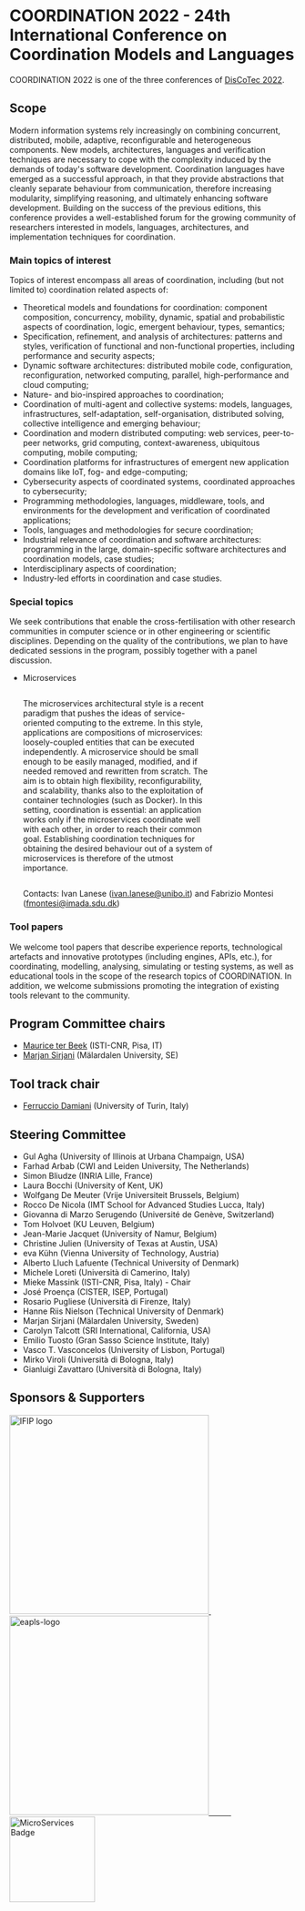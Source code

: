 <!-- [![](https://www.discotec.org/2021/discotec2021-banner.jpeg)](https://www.discotec.org/2021/) -->

# COORDINATION 2022 - 24th International Conference on Coordination Models and Languages

COORDINATION 2022 is one of the three conferences of [DisCoTec 2022](https://www.discotec.org/2022/).

<!-- 
## Keynote Speakers

* [Gilles Fedak](invited#gilles-fedak), iExec, FR
* [Mira Mezini](invited#mira-mezini), Technical University of Darmstadt, DE
* [Alexandra Silva](invited#alexandra-silva), University College London, UK 





## List of accepted papers



Below you will find the list of accepted papers grouped by submission category and orderes as they were submitted.



The programme is available [here](https://www.discotec.org/2021/programme).

**The proccedings are published by Springer, [LNCS 12717](https://www.springer.com/978-3-030-78141-5) ([online version](http://link.springer.com/openurl.asp?genre=issue&issn=0302-9743&volume=12717)).**

 

Below you will find the list of accepted papers ordered by and grouped as they will appear in the proceedings.


Tutorial

- *Modeling and analyzing resource-sensitive actors: A tutorial introduction* 
by Rudolf Schlatte, Einar Broch Johnsen, Eduard Kamburjan and Silvia Lizeth Tapia Tarifa

Communications: Types and Implemenations

- *Manifestly Phased Communication via Shared Session Types* by Chuta Sano, Stephanie Balzer and Frank Pfenning
- *Deconfined Global Types for Asynchronous Sessions* by Francesco Dagnino, Paola Giannini and Mariangiola Dezani-Ciancaglini
- *Relating Functional and Imperative Session Types* by Hannes Saffrich and Peter Thiemann
- *Safe Session-Based Asynchronous Coordination in Rust* by Zak Cutner and Nobuko Yoshida
- *A Session Subtyping Tool* by Lorenzo Bacchiani, Mario Bravetti, Julien Lange and Gianluigi Zavattaro
- *Towards Probabilistic Session-Type Monitoring* by Christian Bartolo Burlò, Adrian Francalanza, Alceste Scalas, Emilio Tuosto and Catia Trubiani
- *Java Typestate Checker* by João Mota, Marco Giunti and António Ravara
- *Asynchronous global types in co-logic programming* by Riccardo Bianchini and Francesco Dagnino

Large-Scale Decentalised Systems

- *Tuple-based coordination in large-scale situated systems* by Roberto Casadei, Mirko Viroli, Alessandro Ricci and Giorgio Audrito	
- *A theory of Automated Market Makers in DeFi* by Massimo Bartoletti, James Hsin-Yu Chiang and Alberto Lluch Lafuente
- *ReGraDa: Reactive Graph Data* by Leandro Galrinho, João Costa Seco, Søren Debois, Thomas Hildebrandt, Håkon Norman and Tijs Slaats

Modelling: Structures and Implementations

- *The Structure of Concurrent Process Histories* by Chad Nester
- *A Clean and Efficient Implementation of Choreography Synthesis for Behavioural Contracts* by Davide Basile and Maurice H. ter Beek
- *A Practical Tool-Chain for the Development of Coordination Scenarios: Graphical Modeler, DSL, Code Generators and Automaton-Based Simulator* by Eva Maria Kuehn	

Microservices

- *Microservice Dynamic Architecture-Level Deployment Orchestration* by Lorenzo Bacchiani, Mario Bravetti, Saverio Giallorenzo, Jacopo Mauro, Iacopo Talevi and Gianluigi Zavattaro
- *Jolie & LEMMA: Model-Driven Engineering and Programming Languages Meet on Microservices* by Saverio Giallorenzo, Fabrizio Montesi, Marco Peressotti, Florian Rademacher and Sabine Sachweh
- *ScaFi-Web: a Web-based Application for Field-based Coordination Programming* by Gianluca Aguzzi, Roberto Casadei, Niccolò Maltoni, Danilo Pianini and Mirko Viroli

-->


## Scope
Modern information systems rely increasingly on combining concurrent, distributed, mobile, adaptive, reconfigurable and heterogeneous components. New models, architectures, languages and verification techniques are necessary to cope with the complexity induced by the demands of today's software development. Coordination languages have emerged as a successful approach, in that they provide abstractions that cleanly separate behaviour from communication, therefore increasing modularity, simplifying reasoning, and ultimately enhancing software development. Building on the success of the previous editions, this conference provides a well-established forum for the growing community of researchers interested in models, languages, architectures, and implementation techniques for coordination.


### Main topics of interest

Topics of interest encompass all areas of coordination, including (but not limited to) coordination related aspects of:
* Theoretical models and foundations for coordination: component composition, concurrency, mobility, dynamic, spatial and probabilistic aspects of coordination, logic, emergent behaviour, types, semantics;
* Specification, refinement, and analysis of architectures: patterns and styles, verification of functional and non-functional properties, including performance and security aspects;
* Dynamic software architectures: distributed mobile code, configuration, reconfiguration, networked computing, parallel, high-performance and cloud computing;
* Nature- and bio-inspired approaches to coordination;
* Coordination of multi-agent and collective systems: models, languages, infrastructures, self-adaptation, self-organisation, distributed solving, collective intelligence and emerging behaviour;
* Coordination and modern distributed computing: web services, peer-to-peer networks, grid computing, context-awareness, ubiquitous computing, mobile computing;
* Coordination platforms for infrastructures of emergent new application domains like IoT, fog- and edge-computing;
* Cybersecurity aspects of coordinated systems, coordinated approaches to cybersecurity;
* Programming methodologies, languages, middleware, tools, and environments for the development and verification of coordinated applications;
* Tools, languages and methodologies for secure coordination;
* Industrial relevance of coordination and software architectures: programming in the large, domain-specific software architectures and coordination models, case studies;
* Interdisciplinary aspects of coordination;
* Industry-led efforts in coordination and case studies.

### Special topics

We seek contributions that enable the cross-fertilisation with other research communities in computer science or in other engineering or scientific disciplines.
Depending on the quality of the contributions, we plan to have dedicated sessions in the program, possibly together with a panel discussion.

<!--

<ul>

<li>
    <p>Configurable Systems in the DevOps Era</p>

    <p>Highly configurable software systems, such as software product lines, 
call for automatic mechanisms that allow to tame the complexity and variability. 
DevOps have pushed forward the importance of automating every step 
of the software development process, including the management of configurable systems. 
In this special topic, we welcome submissions addressing novel techniques and methodologies 
for the COORDINATION of automatic configuration tasks or for the COORDINATION 
of the various phases from development to deployment supporting the continuous 
release of software/products.

<br>

Moreover, given the relevance of the topic to industry and aligned with the main topics of COORDINATION, 
we encourage submissions of efforts carried out in collaboration with industry, 
including case studies.</p>

    <p>Contacts: 
Maurice ter Beek (<a href="mailto:maurice.terbeek@isti.cnr.it">maurice.terbeek@isti.cnr.it</a>) 
and Hugo Torres Vieira (<a href="mailto:hugo.torres.vieira@ubi.pt">hugo.torres.vieira@ubi.pt</a>)</p>
  </li>

  <li>

-->

<ul>

<li>

<!--

<p>Microservices (in collaboration with the Microservices Community)</p>

-->
 
<p>Microservices</p>
 
<p style="float: left; width: 70%">The microservices architectural style is a recent paradigm that pushes the ideas of service-oriented computing to the extreme. In this style, applications are compositions of microservices: loosely-coupled entities that can be executed independently. A microservice should be small enough to be easily managed, modified, and if needed removed and rewritten from scratch. The aim is to obtain high flexibility, reconfigurability, and scalability, thanks also to the exploitation of container technologies (such as Docker). In this setting, coordination is essential: an application works only if the microservices coordinate well with each other, in order to reach their common goal. Establishing coordination techniques for obtaining the desired behaviour out of a system of microservices is therefore of the utmost importance.</p>
&nbsp;

<!--
 
 <a style="float: right; width: 30%" href="https://microservices.community/e/discotec2020/">
  <img alt="MicroServices Badge" src="https://www.microservices.community/assets/images/badges/1-black.png">
</a>

-->

<div style="clear: both;"></div>

<p>Contacts: Ivan Lanese (<a href="mailto:ivan.lanese@unibo.it">ivan.lanese@unibo.it</a>)
and Fabrizio Montesi (<a href="mailto:fmontesi@imada.sdu.dk">fmontesi@imada.sdu.dk</a>)</p>

</li>
 
</ul>

<!--

    <div class="pb-3" style="float:left">
      <div class="container">
        <div class="row">
          <div class="col-3">
            <a href="https://microservices.community/e/discotec2020/">
            <img class="img-responsive align-middle" alt="Microservices Community Badge" src="https://www.microservices.community/assets/images/badges/1-black.png" width="500px">
            </a>
          </div>
            <div class="col-9">
            <div class="small border" style="padding: 5px;">
              <p><strong>Other events organised by the Microservices Community</strong></p>
              <p>
                <em>Upcoming Events</em>
              </p>
              <div>
                <ul id="microservices_community_events_upcoming">
                </ul>
              </div>
              <p></p>
              <p>
                <em>Past Events</em>
              </p>
              <div>
                <ul id="microservices_community_events_past">
                </ul>
              </div>
              <p></p>
            </div>
          </div>
        </div>
      </div>
    </div>
    <div style="clear: both;"></div>

    <p style="float: left; width: 70%">Contact: Ivan Lanese (<a href="mailto:ivan.lanese@unibo.it">ivan.lanese@unibo.it</a>) 
     and Larisa Safina (<a href="mailto:larisa.safina@inria.fr">larisa.safina@inria.fr</a>).
  </p>

  </li>

  <li>
    <p>Techniques to reason about interacting digital contracts</p>

    <p>With the rise of blockchains and cryptocurrencies, digital contracts have become popular in the form of smart contracts, which encode a financial transaction between possibly distrusting parties using a distributed consensus protocol.  Although smart contracts bear the potential to benefit society quite fundamentally (e.g., equalize access to financial infrastructure, increase fairness), the benefits are shadowed by the existence of severe security vulnerabilities in deployed smart contracts and smart contract languages.  
In the 2022 edition of COORDINATION, we are soliciting contributions on new programming language paradigms and patterns for expressing digital contract interactions, verification and analysis techniques for checking safety and liveness properties and guaranteeing correctness of digital contracts, as well as compositionality and scalability of digital contract reasoning techniques.</p>

    <p>Contacts: Stephanie Balzer (<a href="mailto:balzers@cs.cmu.edu">balzers@cs.cmu.edu</a>) and Anastasia Mavridou (<a href="mailto:anastasia.mavridou@nasa.gov">anastasia.mavridou@nasa.gov</a>)</p>
  </li>

</ul>

-->

<!-- 1. Microservices (in collaboration with the Microservices Community) -->

<!--    Microservices are a novel architectural style, taking to an extreme -->
<!-- the ideas of service oriented computing. In microservices, applications -->
<!-- are composed by loosely coupled entities, the microservices. Beyond -->
<!-- that, single microservices should be small enough to be easily managed, -->
<!-- modified, and if needed removed and rewritten from scratch. -->
<!-- Microservices aim at obtaining high flexibility, reconfigurability and -->
<!-- scalability, thanks also to the exploitation of containerization -->
<!-- technologies such as Docker. Given that microservice-based applications -->
<!-- are composed by many loosely-coupled microservices, techniques allowing -->
<!-- one to coordinate their execution in order to obtain the desired -->
<!-- behaviour are of paramount importance. -->

<!--    Contacts: Ivan Lanese ([ivan.lanese@unibo.it](mailto:ivan.lanese@unibo.it)) and Alberto Lluch -->
<!-- Lafuente ([albl@dtu.dk](mailto:albl@dtu.dk)). -->

<!-- 2. Techniques to reason about interacting digital contracts -->

<!--    With the rise of blockchains and cryptocurrencies, digital contracts have become popular in the form of smart contracts, which encode a financial transaction between possibly distrusting parties using a distributed consensus protocol.  Although smart contracts bear the potential to benefit society quite fundamentally (e.g., equalize access to financial infrastructure, increase fairness), the benefits are shadowed by the existence of severe security vulnerabilities in deployed smart contracts and smart contract languages.  
In the 2021 edition of COORDINATION, we are soliciting contributions on new programming language paradigms and patterns for expressing digital contract interactions, verification and analysis techniques for checking safety and liveness properties and guaranteeing correctness of digital contracts, as well as compositionality and scalability of digital contract reasoning techniques. 

    Contacts: Stephanie Balzer ([balzers@cs.cmu.edu](mailto:balzers@cs.cmu.edu)) and Anastasia Mavridou ([anastasia.mavridou@nasa.gov](mailto:anastasia.mavridou@nasa.gov)) 
-->

### Tool papers

We welcome tool papers that describe experience reports, technological artefacts and innovative prototypes 
(including engines, APIs, etc.), for coordinating, modelling, analysing, simulating or testing systems, 
as well as educational tools in the scope of the research topics of COORDINATION. 
In addition, we welcome submissions promoting the integration of existing tools relevant to the community. 

<!--
**Submissions to the tool track must include a tool paper and a link to a demo video that previews the potential tool presentation at the conference. 
Both the tool paper and the video will be decisive criteria in the selection process.** 
Authors of accepted contributions 
will be able (and encouraged) to extend their tool paper to a (regular) full paper before appearance in the conference proceedings, 
which will be subject to a lightweight revision process.

We welcome tool papers that describe technological artefacts, including innovative prototypes, for modelling, analysing, simulating or testing systems in the scope of the research topics of COORDINATION. **Submissions must include an extended abstract and a link to a demo video that previews the potential tool presentation at the conference. Both the abstract and the video will be decisive criteria in the selection process.** Authors of accepted contributions will be asked to produce a regular (full) paper to appear in the conference proceedings, which will be subject to a lightweight revision process. A dedicated special issue for accepted contributions is being planned.
Tool papers presenting coordination APIs, allowing the broad community to easily utilise provided coordination mechanisms are particularly welcome. 

Interested authors can contact the tool track chairs for details.

## Submissions

### Dates

See the [DisCoTec submission dates](https://www.discotec.org/2022/#important-dates).

### Publication 

and Special Issues


Authors are invited to submit papers electronically in PostScript or PDF using a two-phase online submission process. 
Registration of the paper information and abstract (max. 250 words) must be completed according to the [DisCoTec submission dates](https://www.discotec.org/2022/#important-dates). 
Submissions are handled through the EasyChair conference management system, accessible from the conference web site: ...

Contributions must be written in English and report on original, unpublished work not submitted for publication elsewhere
 (cf. IFIP’s Author Code of Conduct, see http://www.ifip.org/ under Publications/Links). 
The submissions must not exceed the total page number limit (see below) prepared using Springer’s LNCS style. 
Submissions not adhering to the above specified constraints may be rejected without review.

Submission categories:
* Full papers (up to 15 pages + 2 pages references): describing thorough and complete research results and experience reports.
* Short papers (up to 6 pages + 2 pages references): describing research in progress or opinion papers on the past of Coordination research, on the current state of the art, or on prospects for the years to come.
* Survey papers (up to 25 pages + 2 pages references): describing important results and successful stories that originated in the context of COORDINATION.
* Tool papers (up to 6 pages + 2 pages references): describing technological artefacts in the scope of the research topics of COORDINATION. The paper must contain **a link to a publicly downloadable MPEG-4 demo video** of at most 10 minutes length.

<b>ATTENTION:</b> if you believe that your submission is related to one of the three special topics 
(<b>Configurable Systems in the DevOps Era</b>, <b>Microservices</b>, <b>Techniques to reason about interacting digital contracts</b>), then
please indicate the name of the special topic as the first of the <i>Author keywords</i> in the onlinesubmission system.

The authors of accepted papers (in any submission category) will be encouraged
to make their artefacts publicly available using permanent repositories such as Zenodo etc.
(for Tool papers, the tool should already be available at submission time for reviewing purposes,
 but not necessarily via a permanent archive with a DOI).

The conference proceedings, formed by accepted submissions will be published by Springer in the LNCS Series.

### Special issues

Following the tradition of previous editions of COORDINATION, 
according to the quality and number of the submission, 
we will organise special issues of extended and selected Full/Short/Survey/Tool papers 
in reputable journals such as Logical Methods in Computer Science and Science of Computer Programming.

 [The special issue for COORDINATION 2019  has now been published 
in Logical Methods in Computer Science (LMCS).](https://lmcs.episciences.org/volume/view/id/377)

 [The special issue for COORDINATION 2019 Tool Papers has now been published 
in Science of Computer Programming 
(SCP).](https://www.sciencedirect.com/journal/science-of-computer-programming/special-issue/10H4835TWK9)  

Special issues for last year's edition are under preparation (we will advertise them here).


### Special issues
Selected papers will be invited to a special issue of [**Logical Methods in Computer Science**](https://lmcs.episciences.org) and a separate special issue dedicated to tool papers is being planned. Special issues for last year's edition are under preparation in [**Logical Methods in Computer Science**](https://lmcs.episciences.org) for selected research papers, and in [**Science of Computer Programming**](https://www.journals.elsevier.com/science-of-computer-programming) for selected tool papers (as a collection of [**Original Software Publications**](https://www.elsevier.com/authors/author-resources/research-elements/software-articles/original-software-publications).
-->

<!--Selected papers will be invited to a special issue of [**Logical Methods in Computer Science**](https://lmcs.episciences.org). A separate special issue dedicated to tool papers is being planned.

### Submission Link

...
-->

## Program Committee chairs 
* [Maurice ter Beek](https://fmt.isti.cnr.it/~mtbeek/) (ISTI-CNR, Pisa, IT)
* [Marjan Sirjani](http://www.ru.is/faculty/marjan/) (Mälardalen University, SE)

## Tool track chair 
* [Ferruccio Damiani](http://www.di.unito.it/~damiani/) (University of Turin, Italy)

<!--

* [Silvia Lizeth Tapia Tarifa](https://www.mn.uio.no/ifi/english/people/aca/sltarifa/index.html)  (University of Oslo, Norway) 



## Program Committee (OLD 2021)
* Zena M. Ariola (University of Oregon, USA)
* Robert Atkey (University of Strathclyde, UK)
* Giorgio Audrito (University of Turin, Italy)
* Stephanie Balzer (CMU, USA)
* Maurice H. ter Beek (CNR-ISTI, Italy)
* Simon Bliudze (Inria Lille - Nord Europe, France)
* Laura Bocchi (University of Kent, UK)
* Roberto Casadei (Alma Mater Studiorum - Università di Bologna, Italy)
* Vashti Galpin (University of Edinburgh, UK)
* Fatemeh Ghassemi (University of Tehran, Iran)
* Elisa Gonzalez Boix (Vrije Universiteit Brussel, Belgium)
* Omar Inverso (Gran Sasso Science Institute, Italy)
* Jean-Marie Jacquet (University of Namur, Belgium)
* eva Kühn (Vienna University of Technology, Austria)
* Ivan Lanese (University of Bologna, Italy)
* Alberto Lluch Lafuente (DTU, Denmark)
* Michele Loreti (University of Camerino, Italy)
* Mieke Massink (CNR-ISTI, Italy)
* Anastasia Mavridou (NASA Ames Research Center, USA)
* Hernan Melgratti (Universidad de Buenos Aires, Argentina)
* Violet Ka I Pun (Western Norway University of Applied Sciences, Norway)
* Larisa Safina (Inria - Lille Nord Europe, France)
* Gwen Salaün (Université Grenoble Alpes, France)
* Meng Sun (Peking University, China)
* Vasco T. Vasconcelos (University of Lisbon, Portugal)
* Carolyn Talcott (SRI International, California, USA)
* Silvia Lizeth Tapia Tarifa (University of Oslo, Norway)
* Peter Thieman (Universität Freiburg, Germany)
* Hugo Torres Vieira (C4 - Universidade da Beira Interior, Portugal)
* Tarmo Uustalu (Reykjavik University, Iceland)
-->
 
 


## Steering Committee
* Gul Agha (University of Illinois at Urbana Champaign, USA)
* Farhad Arbab (CWI and Leiden University, The Netherlands)
* Simon Bliudze (INRIA Lille, France)
* Laura Bocchi (University of Kent, UK)
* Wolfgang De Meuter (Vrije Universiteit Brussels, Belgium)
* Rocco De Nicola (IMT School for Advanced Studies Lucca, Italy)
* Giovanna di Marzo Serugendo (Université de Genève, Switzerland)
* Tom Holvoet (KU Leuven, Belgium)
* Jean-Marie Jacquet (University of Namur, Belgium)
* Christine Julien (University of Texas at Austin, USA)
* eva Kühn (Vienna University of Technology, Austria)
* Alberto Lluch Lafuente (Technical University of Denmark)
* Michele Loreti (Università di Camerino, Italy)
* Mieke Massink (ISTI-CNR, Pisa, Italy) - Chair
* José Proença (CISTER, ISEP, Portugal)
* Rosario Pugliese (Università di Firenze, Italy)
* Hanne Riis Nielson (Technical University of Denmark)
* Marjan Sirjani (Mälardalen University, Sweden)
* Carolyn Talcott (SRI International, California, USA)
* Emilio Tuosto (Gran Sasso Science Institute, Italy)
* Vasco T. Vasconcelos (University of Lisbon, Portugal)
* Mirko Viroli (Università di Bologna, Italy)
* Gianluigi Zavattaro (Università di Bologna, Italy)



## Sponsors & Supporters

<a href="https://www.ifip.org">
  <img alt="IFIP logo" src="https://encrypted-tbn0.gstatic.com/images?q=tbn:ANd9GcS-EpsUS6bK4HbtbQ12Do2lkYu998ZGaXNCTWG4bxbd11vWDMDi" width="350px">
</a>
&nbsp;   &nbsp;   &nbsp;   &nbsp;   &nbsp;
<a href="https://eapls.org">
<img alt="eapls-logo" src="https://www.discotec.org/2021/EAPLS_logo.jpg" width="350px">
&nbsp;   &nbsp;   &nbsp;   &nbsp;   &nbsp;
<a href="https://microservices.community/e/discotec2020/">
  <img alt="MicroServices Badge" src="https://www.microservices.community/assets/images/badges/1-black.png" width="150px">
</a>



<!--

## Sponsors & Supporters

<a href="https://www.ifip.org">
  <img alt="IFIP logo" src="https://encrypted-tbn0.gstatic.com/images?q=tbn:ANd9GcS-EpsUS6bK4HbtbQ12Do2lkYu998ZGaXNCTWG4bxbd11vWDMDi" width="350px">
</a>
&nbsp;   &nbsp;   &nbsp;   &nbsp;   &nbsp;
<img alt="Hauts-de-France Logo" src="https://i0.wp.com/www.bliudze.me/simon/wp-content/uploads/2019/02/hauts-de-france.jpg" width="150px">
&nbsp;   &nbsp;   &nbsp;   &nbsp;   &nbsp;
<a href="https://microservices.community/e/discotec2020/">
  <img alt="MicroServices Badge" src="https://www.microservices.community/assets/images/badges/1-black.png" width="150px">
</a>

-->


<script>
  function microservices_community_events(data) {
   const upcoming = $("#microservices_community_events_upcoming");
   data.upcoming.forEach( element => {
     upcoming.append(
     `<li>
       <a target="_blank" href="${ element.link }">${ element.title }</a>
     </li>` )
   });
   const past = $("#microservices_community_events_past");
   data.past.forEach( (element, index) => {
     if (index > 2) { return }
     past.append(
     `<li>
       <a target="_blank" href="${ element.link }">${ element.title }</a>
     </li>` )
   });
 }
 $( document ).ready( () => {
     const url = "https://www.microservices.community/events.json";
     $.ajax({
       url: url,
       jsonp: "microservices_community_events",
       dataType: "jsonp"
     })
   })
</script>


